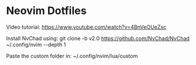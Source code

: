 # Neovim Dotfiles
Video tutorial: https://www.youtube.com/watch?v=4BnVeOUeZxc

Install NvChad using: git clone -b v2.0 https://github.com/NvChad/NvChad ~/.config/nvim --depth 1

Paste the custom folder in: ~/.config/nvim/lua/custom



